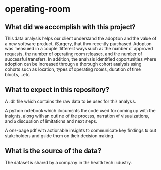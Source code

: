 # operating-room

## What did we accomplish with this project? 
This data analysis helps our client understand the adoption and the value of a new software product, iSurgery, that they recently purchased. Adoption was measured in a couple different ways such as the number of approved requests, the number of operating room releases, and the number of successful transfers. In addition, the analysis identified opportunities where adoption can be increased through a thorough cohort analysis using cohorts such as location, types of operating rooms, duration of time blocks,...etc. 

## What to expect in this repository? 
A .db file which contains the raw data to be used for this analysis. 

A python notebook which documents the code used for coming up with the insights, along with an outline of the process, narration of visualizations, and a discussion of limitations and next steps.  

A one-page pdf with actionable insights to communicate key findings to out stakeholders and guide them on their decision making. 

## What is the source of the data?
The dataset is shared by a company in the health tech industry.

